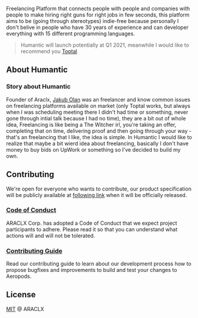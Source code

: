 Freelancing Platform that connects people with people and companies with people to make hiring right guns for right jobs
in few seconds, this platform aims to be (going through stereotypes) indie-free because personally I don't belive in
people who have 30 years of experience and can developer everything with 15 different programming languages.

> Humantic will launch potentially at Q1 2021, meanwhile I would like to recommend you [Toptal](https://www.toptal.com/)

## About Humantic

### Story about Humantic

Founder of Araclx, [Jakub Olan](https://github.com/ZiQiLN) was an freelancer and know common issues on freelancing
platforms available on market (only Toptal works, but always when I was scheduling meeting there I didn't had time or
something, never gone through intial talk because I had no time), they are a bit out of whole idea, Freelancing is like
being a The Witcher irl, you're taking an offer, completing that on time, delivering proof and then going through your
way - that's an freelancing that I like, the idea is simple. In Humantic I would like to realize that maybe a bit wierd
idea about freelancing, basically I don't have money to buy bids on UpWork or something so I've decided to build my own.

## Contributing

We're open for everyone who wants to contribute, our product specification will be publicly available at
[following link]() when it will be officially released.

### [Code of Conduct](./CODE_OF_CONDUCT.md)

ARACLX Corp. has adopted a Code of Conduct that we expect project participants to adhere. Please read it so that you can
understand what actions will and will not be tolerated.

### [Contributing Guide](./CONTRIBUTING.md)

Read our contributing guide to learn about our development process how to propose bugfixes and improvements to build and
test your changes to Aeropods.

## License

[MIT](./LICENSE) @ ARACLX
